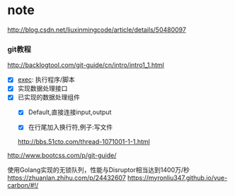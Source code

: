 # note
http://blog.csdn.net/liuxinmingcode/article/details/50480097

### git教程
http://backlogtool.com/git-guide/cn/intro/intro1_1.html

- [x] [exec](https://github.com/luopengift/transport/blob/master/plugins/input/exec/README.md): 执行程序/脚本
- [x] 实现数据处理接口 
- [x] 已实现的数据处理组件
    - [x] Default,直接连接input,output
    - [x] 在行尾加入换行符,例子:写文件
    
    
    http://bbs.51cto.com/thread-1071001-1-1.html
    
http://www.bootcss.com/p/git-guide/


使用Golang实现的无锁队列，性能与Disruptor相当达到1400万/秒
https://zhuanlan.zhihu.com/p/24432607
https://myronliu347.github.io/vue-carbon/#!/


